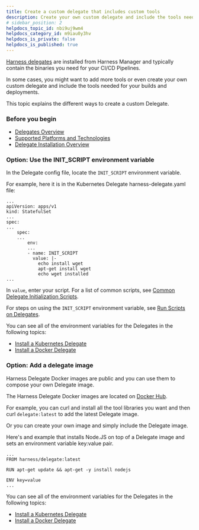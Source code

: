 ```yaml
---
title: Create a custom delegate that includes custom tools
description: Create your own custom delegate and include the tools needed for your builds and deployments.
# sidebar_position: 2
helpdocs_topic_id: nbi9uj9wm4
helpdocs_category_id: m9iau0y3hv
helpdocs_is_private: false
helpdocs_is_published: true
---
```


[Harness delegates](/docs/platform/2_Delegates/get-started-with-delegates/delegates-overview.md) are installed from Harness Manager and typically contain the binaries you need for your CI/CD Pipelines.

In some cases, you might want to add more tools or even create your own custom delegate and include the tools needed for your builds and deployments.

This topic explains the different ways to create a custom Delegate.

### Before you begin

* [Delegates Overview](/docs/platform/2_Delegates/get-started-with-delegates/delegates-overview.md)
* [Supported Platforms and Technologies](/docs/getting-started/supported-platforms-and-technologies.md)
* [Delegate Installation Overview](/docs/platform/2_Delegates/get-started-with-delegates/delegate-installation-overview.md)

### Option: Use the INIT\_SCRIPT environment variable

In the Delegate config file, locate the `INIT_SCRIPT` environment variable.

For example, here it is in the Kubernetes Delegate harness-delegate.yaml file:


```
...  
apiVersion: apps/v1  
kind: StatefulSet  
...  
spec:  
...  
    spec:  
    ...  
        env:  
        ...  
        - name: INIT_SCRIPT  
          value: |-  
            echo install wget  
            apt-get install wget  
            echo wget installed  
...
```
In `value`, enter your script. For a list of common scripts, see [Common Delegate Initialization Scripts](/docs/platform/2_Delegates/delegate-reference/common-delegate-profile-scripts.md).

For steps on using the `INIT_SCRIPT` environment variable, see [Run Scripts on Delegates](/docs/platform/2_Delegates/configure-delegates/run-scripts-on-delegates.md).

You can see all of the environment variables for the Delegates in the following topics:

* [Install a Kubernetes Delegate](/docs/platform/2_Delegates/advanced-installation/install-a-kubernetes-delegate.md)
* [Install a Docker Delegate](/docs/platform/2_Delegates/install-delegates/docker-delegates/install-a-docker-delegate.md)

### Option: Add a delegate image

Harness Delegate Docker images are public and you can use them to compose your own Delegate image.

The Harness Delegate Docker images are located on [Docker Hub](https://hub.docker.com/r/harness/delegate/tags).

For example, you can curl and install all the tool libraries you want and then curl `delegate:latest` to add the latest Delegate image.

Or you can create your own image and simply include the Delegate image.

Here's and example that installs Node.JS on top of a Delegate image and sets an environment variable key:value pair.


```
...  
FROM harness/delegate:latest  
  
RUN apt-get update && apt-get -y install nodejs  
  
ENV key=value  
...
```
You can see all of the environment variables for the Delegates in the following topics:

* [Install a Kubernetes Delegate](/docs/platform/2_Delegates/advanced-installation/install-a-kubernetes-delegate.md)
* [Install a Docker Delegate](/docs/platform/2_Delegates/install-delegates/docker-delegates/install-a-docker-delegate.md)



